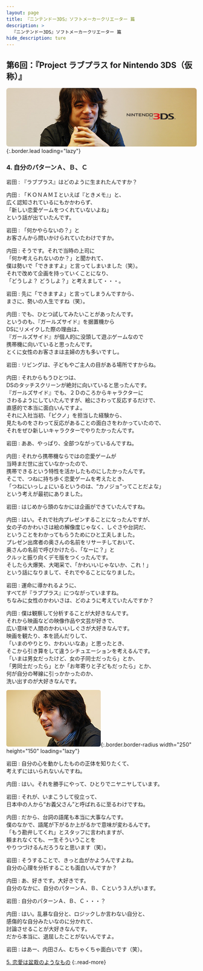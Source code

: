 ```yaml
---
layout: page
title: 『ニンテンドー3DS』ソフトメーカークリエーター 篇
description: >
  『ニンテンドー3DS』ソフトメーカークリエーター 篇
hide_description: ture
---
```


## 第6回：『Project ラブプラス for Nintendo 3DS（仮称）』

![](/others/interviews/jp/3ds/creators/vol1/img/mainvisual4.jpg){:.border.lead loading="lazy"}

### 4. 自分のパターンＡ、Ｂ、Ｃ

岩田
: 『ラブプラス』はどのように生まれたんですか？

内田
: 「ＫＯＮＡＭＩといえば『ときメモ』」と、<br>広く認知されているにもかかわらず、<br>「新しい恋愛ゲームをつくれていないよね」<br>という話が出ていたんです。

岩田
: 「何かやらないの？」と<br>お客さんから問いかけられていたわけですか。

内田
: そうです。それで当時の上司に<br>「何か考えられないのか？」と聞かれて、<br>僕は勢いで「できますよ」と言ってしまいました（笑）。<br>それで改めて企画を持っていくことになり、<br>「どうしよ？ どうしよ？」と考えまして・・・。

岩田
: 先に「できますよ」と言ってしまうんですから、<br>まさに、勢いの人生ですね（笑）。

内田
: でも、ひとつ試してみたいことがあったんです。<br>というのも、『ガールズサイド』を据置機から<br>DSにリメイクした際の理由は、<br>『ガールズサイド』が個人的に没頭して遊ぶゲームなので<br>携帯機に向いていると思ったんです。<br>とくに女性のお客さまは主婦の方も多いですし。

岩田
: リビングは、子どもやご主人の目がある場所ですからね。

内田
: それからもうひとつは、<br>DSのタッチスクリーンが絶対に向いていると思ったんです。<br>『ガールズサイド』でも、２Ｄのころからキャラクターに<br>さわるようにしていたんですが、絵にさわって反応するだけで、<br>直感的で本当に面白いんですよ。<br>それに入社当初、「ピクノ」を担当した経験から、<br>見たものをさわって反応があることの面白さをわかっていたので、<br>それをぜひ新しいキャラクターでやりたかったんです。

岩田
: ああ、やっぱり、全部つながっているんですね。

内田
: それから携帯機ならではの恋愛ゲームが<br>当時まだ世に出ていなかったので、<br>携帯できるという特性を活かしたものにしたかったんです。<br>そこで、つねに持ち歩く恋愛ゲームを考えたとき、<br>「つねにいっしょにいるというのは、“カノジョ”ってことだよな」<br>という考えが最初にありました。

岩田
: はじめから頭のなかには企画ができていたんですね。

内田
: はい。それで社内プレゼンすることになったんですが、<br>女の子のかわいさは絵の解像度じゃなく、しぐさや台詞だ、<br>ということをわかってもらうためにひと工夫しました。<br>プレゼン出席者の奥さんの名前をリサーチしておいて、<br>奥さんの名前で呼びかけたら、「なーに？」と<br>クルッと振り向くデモ版をつくったんです。<br>そしたら大爆笑、大喝采で、「かわいいじゃないか、これ！」<br>という話になりまして、それでやることになりました。

岩田
: 運命に導かれるように、<br>すべてが『ラブプラス』につながっていますね。<br>ちなみに女性のかわいさは、どのように考えていたんですか？

内田
: 僕は観察して分析することが大好きなんです。<br>それから映画などの映像作品や文芸が好きで、<br>広い意味で人間のかわいいしぐさが大好きなんです。<br>映画を観たり、本を読んだりして、<br>「いまのやりとり、かわいいなあ」と思ったとき、<br>そこから引き算をして違うシチュエーションを考えるんです。<br>「いまは男女だったけど、女の子同士だったら」とか、<br>「男同士だったら」とか「お年寄りと子どもだったら」とか、<br>何が自分の琴線に引っかかったのか、<br>洗い出すのが大好きなんです。

![](/others/interviews/jp/3ds/creators/vol1/img/photo8.jpg){:.border.border-radius width="250" height="150" loading="lazy"}

岩田
: 自分の心を動かしたものの正体を知りたくて、<br>考えずにはいられないんですね。

内田
: はい。それを勝手にやって、ひとりでニヤニヤしています。

岩田
: それが、いまこうして役立って、<br>日本中の人から“お義父さん”と呼ばれるに至るわけですね。

内田
: だから、台詞の語尾も本当に大事なんです。<br>僕のなかで、語尾が下がるか上がるかで意味が変わるんです。<br>「もう勘弁してくれ」とスタッフに言われますが、<br>頼まれなくても、一生そういうことを<br>やりつづけるんだろうなと思います（笑）。

岩田
: そうすることで、きっと血がかようんですよね。<br>自分の心理を分析することも面白いんですか？

内田
: あ、好きです。大好きです。<br>自分のなかに、自分のパターンＡ、Ｂ、Ｃという３人がいます。

岩田
: 自分のパターンＡ、Ｂ、Ｃ・・・？

内田
: はい。乱暴な自分と、ロジックしか言わない自分と、<br>感傷的な自分みたいなのに分かれて、<br>討論させることが大好きなんです。<br>だから本当に、退屈したことがないんですよ。

岩田
: はあー、内田さん、むちゃくちゃ面白いです（笑）。

[5. 恋愛は盆栽のようなもの](5.md)
{:.read-more}

